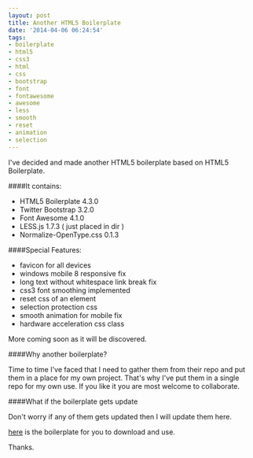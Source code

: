 ```yaml
---
layout: post
title: Another HTML5 Boilerplate
date: '2014-04-06 06:24:54'
tags:
- boilerplate
- html5
- css3
- html
- css
- bootstrap
- font
- fontawesome
- awesome
- less
- smooth
- reset
- animation
- selection
---
```


I've decided and made another HTML5 boilerplate based on HTML5 Boilerplate.

####It contains:

* HTML5 Boilerplate 4.3.0
* Twitter Bootstrap 3.2.0
* Font Awesome 4.1.0
* LESS.js 1.7.3 ( just placed in dir )
* Normalize-OpenType.css 0.1.3

####Special Features:

* favicon for all devices
* windows mobile 8 responsive fix
* long text without whitespace link break fix
* css3 font smoothing implemented
* reset css of an element
* selection protection css
* smooth animation for mobile fix
* hardware acceleration css class

More coming soon as it will be discovered.

####Why another boilerplate?

Time to time I've faced that I need to gather them from their repo and put them in a place for my own project. That's why I've put them in a single repo for my own use. If you like it you are most welcome to collaborate.

####What if the boilerplate gets update

Don't worry if any of them gets updated then I will update them here.

<a href="http://mazhar266.github.io/Awesome-Bootstrap-Boilerplate/" target="_blank">here</a> is the boilerplate for you to download and use.

Thanks.